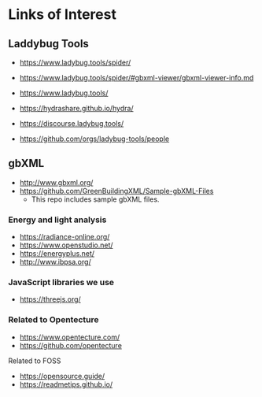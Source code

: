 
# Links of Interest


## Laddybug Tools

* https://www.ladybug.tools/spider/
* https://www.ladybug.tools/spider/#gbxml-viewer/gbxml-viewer-info.md

* https://www.ladybug.tools/
* https://hydrashare.github.io/hydra/
* https://discourse.ladybug.tools/
* https://github.com/orgs/ladybug-tools/people

## gbXML

* http://www.gbxml.org/
* https://github.com/GreenBuildingXML/Sample-gbXML-Files
	* This repo includes sample gbXML files.

### Energy and light analysis

* https://radiance-online.org/
* https://www.openstudio.net/
* https://energyplus.net/
* http://www.ibpsa.org/


### JavaScript libraries we use

* https://threejs.org/





### Related to Opentecture

* https://www.opentecture.com/
* https://github.com/opentecture


Related to FOSS

* https://opensource.guide/
* https://readmetips.github.io/
